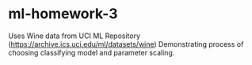 # ml-homework-3

Uses Wine data from UCI ML Repository (https://archive.ics.uci.edu/ml/datasets/wine)
Demonstrating process of choosing classifying model and parameter scaling.